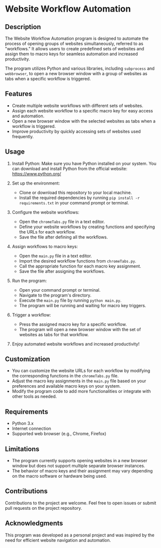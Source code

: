 # Website Workflow Automation

## Description
The Website Workflow Automation program is designed to automate the process of opening groups of websites simultaneously, referred to as "workflows." It allows users to create predefined sets of websites and assign them to macro keys for seamless automation and increased productivity.

The program utilizes Python and various libraries, including `subprocess` and `webbrowser`, to open a new browser window with a group of websites as tabs when a specific workflow is triggered.

## Features
- Create multiple website workflows with different sets of websites.
- Assign each website workflow to a specific macro key for easy access and automation.
- Open a new browser window with the selected websites as tabs when a workflow is triggered.
- Improve productivity by quickly accessing sets of websites used frequently.

## Usage
1. Install Python: Make sure you have Python installed on your system. You can download and install Python from the official website: https://www.python.org/

2. Set up the environment:
   - Clone or download this repository to your local machine.
   - Install the required dependencies by running `pip install -r requirements.txt` in your command prompt or terminal.

3. Configure the website workflows:
   - Open the `chromeTabs.py` file in a text editor.
   - Define your website workflows by creating functions and specifying the URLs for each workflow.
   - Save the file after defining all the workflows.

4. Assign workflows to macro keys:
   - Open the `main.py` file in a text editor.
   - Import the desired workflow functions from `chromeTabs.py`.
   - Call the appropriate function for each macro key assignment.
   - Save the file after assigning the workflows.

5. Run the program:
   - Open your command prompt or terminal.
   - Navigate to the program's directory.
   - Execute the `main.py` file by running `python main.py`.
   - The program will be running and waiting for macro key triggers.

6. Trigger a workflow:
   - Press the assigned macro key for a specific workflow.
   - The program will open a new browser window with the set of websites as tabs for that workflow.

7. Enjoy automated website workflows and increased productivity!

## Customization
- You can customize the website URLs for each workflow by modifying the corresponding functions in the `chromeTabs.py` file.
- Adjust the macro key assignments in the `main.py` file based on your preferences and available macro keys on your system.
- Modify the program code to add more functionalities or integrate with other tools as needed.

## Requirements
- Python 3.x
- Internet connection
- Supported web browser (e.g., Chrome, Firefox)

## Limitations
- The program currently supports opening websites in a new browser window but does not support multiple separate browser instances.
- The behavior of macro keys and their assignment may vary depending on the macro software or hardware being used.

## Contributions
Contributions to the project are welcome. Feel free to open issues or submit pull requests on the project repository.

## Acknowledgments
This program was developed as a personal project and was inspired by the need for efficient website navigation and automation.

